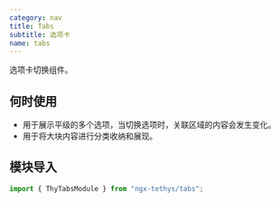```yaml
---
category: nav
title: Tabs
subtitle: 选项卡
name: tabs
---
```


<alert>选项卡切换组件。</alert>

## 何时使用
- 用于展示平级的多个选项，当切换选项时，关联区域的内容会发生变化。
- 用于将大块内容进行分类收纳和展现。

## 模块导入
```ts
import { ThyTabsModule } from "ngx-tethys/tabs";
```

<examples />
